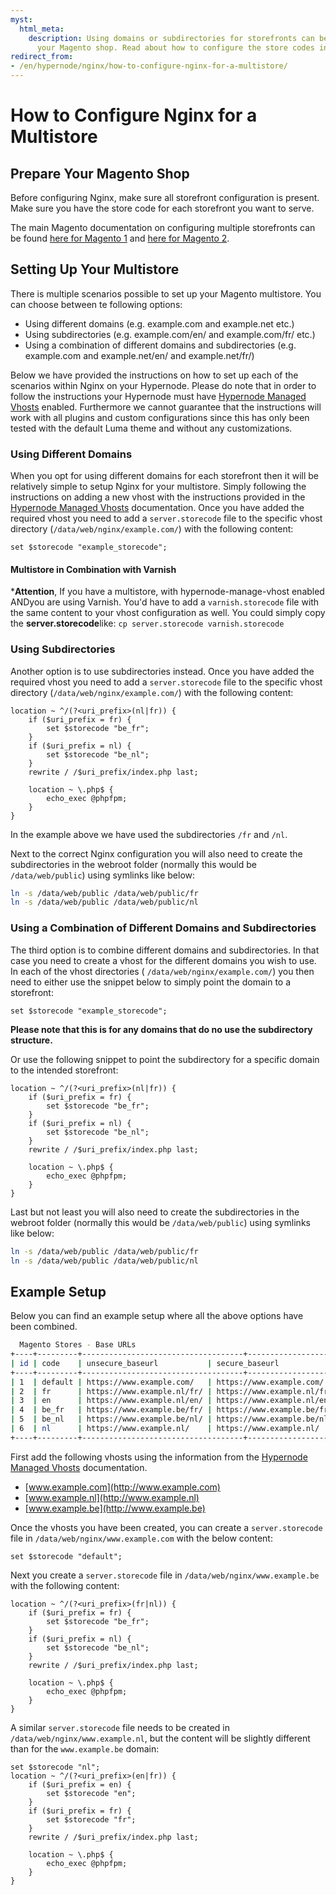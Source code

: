 ```yaml
---
myst:
  html_meta:
    description: Using domains or subdirectories for storefronts can be done by configuring
      your Magento shop. Read about how to configure the store codes in Nginx here.
redirect_from:
- /en/hypernode/nginx/how-to-configure-nginx-for-a-multistore/
---
```


<!-- source: https://support.hypernode.com/en/hypernode/nginx/how-to-configure-nginx-for-a-multistore/ -->

# How to Configure Nginx for a Multistore

## Prepare Your Magento Shop

Before configuring Nginx, make sure all storefront configuration is present. Make sure you have the store code for each storefront you want to serve.

The main Magento documentation on configuring multiple storefronts can be found [here for Magento 1](http://docs.magento.com/m1/ce/user_guide/store-operations/stores-multiple.html) and [here for Magento 2](http://devdocs.magento.com/guides/v2.0/config-guide/multi-site/ms_websites.html).

## Setting Up Your Multistore

There is multiple scenarios possible to set up your Magento multistore. You can choose between te following options:

- Using different domains (e.g. example.com and example.net etc.)
- Using subdirectories (e.g. example.com/en/ and example.com/fr/ etc.)
- Using a combination of different domains and subdirectories (e.g. example.com and example.net/en/ and example.net/fr/)

Below we have provided the instructions on how to set up each of the scenarios within Nginx on your Hypernode. Please do note that in order to follow the instructions your Hypernode must have [Hypernode Managed Vhosts](https://support.hypernode.com/en/hypernode/nginx/hypernode-managed-vhosts) enabled. Furthermore we cannot guarantee that the instructions will work with all plugins and custom configurations since this has only been tested with the default Luma theme and without any customizations.

### Using Different Domains

When you opt for using different domains for each storefront then it will be relatively simple to setup Nginx for your multistore. Simply following the instructions on adding a new vhost with the instructions provided in the [Hypernode Managed Vhosts](https://support.hypernode.com/en/hypernode/nginx/hypernode-managed-vhosts) documentation. Once you have added the required vhost you need to add a `server.storecode` file to the specific vhost directory (`/data/web/nginx/example.com/`) with the following content:

```nginx
set $storecode "example_storecode";
```

#### **Multistore in Combination with Varnish**

\***Attention**, If you have a multistore, with hypernode-manage-vhost enabled ANDyou are using Varnish. You'd have to add a `varnish.storecode` file with the same content to your vhost configuration as well. You could simply copy the **server.storecode**like: `cp server.storecode varnish.storecode`

### Using Subdirectories

Another option is to use subdirectories instead. Once you have added the required vhost you need to add a `server.storecode` file to the specific vhost directory (`/data/web/nginx/example.com/`) with the following content:

```nginx
location ~ ^/(?<uri_prefix>(nl|fr)) {
    if ($uri_prefix = fr) {
        set $storecode "be_fr";
    }
    if ($uri_prefix = nl) {
        set $storecode "be_nl";
    }
    rewrite / /$uri_prefix/index.php last;

    location ~ \.php$ {
        echo_exec @phpfpm;
    }
}
```

In the example above we have used the subdirectories `/fr` and `/nl`.

Next to the correct Nginx configuration you will also need to create the subdirectories in the webroot folder (normally this would be `/data/web/public`) using symlinks like below:

```bash
ln -s /data/web/public /data/web/public/fr
ln -s /data/web/public /data/web/public/nl

```

### Using a Combination of Different Domains and Subdirectories

The third option is to combine different domains and subdirectories. In that case you need to create a vhost for the different domains you wish to use. In each of the vhost directories ( `/data/web/nginx/example.com/`) you then need to either use the snippet below to simply point the domain to a storefront:

```nginx
set $storecode "example_storecode";
```

**Please note that this is for any domains that do no use the subdirectory structure.**

Or use the following snippet to point the subdirectory for a specific domain to the intended storefront:

```nginx
location ~ ^/(?<uri_prefix>(nl|fr)) {
    if ($uri_prefix = fr) {
        set $storecode "be_fr";
    }
    if ($uri_prefix = nl) {
        set $storecode "be_nl";
    }
    rewrite / /$uri_prefix/index.php last;

    location ~ \.php$ {
        echo_exec @phpfpm;
    }
}
```

Last but not least you will also need to create the subdirectories in the webroot folder (normally this would be `/data/web/public`) using symlinks like below:

```bash
ln -s /data/web/public /data/web/public/fr
ln -s /data/web/public /data/web/public/nl

```

## Example Setup

Below you can find an example setup where all the above options have been combined.

```bash
  Magento Stores - Base URLs
+----+---------+------------------------------------+--------------------+
| id | code    | unsecure_baseurl           | secure_baseurl             |
+----+---------+------------------------------------+--------------------+
| 1  | default | https://www.example.com/   | https://www.example.com/   |
| 2  | fr      | https://www.example.nl/fr/ | https://www.example.nl/fr/ |
| 3  | en      | https://www.example.nl/en/ | https://www.example.nl/en/ |
| 4  | be_fr   | https://www.example.be/fr/ | https://www.example.be/fr/ |
| 5  | be_nl   | https://www.example.be/nl/ | https://www.example.be/nl/ |
| 6  | nl      | https://www.example.nl/    | https://www.example.nl/    |
+----+---------+------------------------------------+--------------------+
```

First add the following vhosts using the information from the [Hypernode Managed Vhosts](https://support.hypernode.com/en/hypernode/nginx/hypernode-managed-vhosts) documentation.

- [www.example.com](http://www.example.com)
- [www.example.nl](http://www.example.nl)
- [www.example.be](http://www.example.be)

Once the vhosts you have been created, you can create a `server.storecode` file in `/data/web/nginx/www.example.com` with the below content:

```nginx
set $storecode "default";
```

Next you create a `server.storecode` file in `/data/web/nginx/www.example.be` with the following content:

```nginx
location ~ ^/(?<uri_prefix>(fr|nl)) {
    if ($uri_prefix = fr) {
        set $storecode "be_fr";
    }
    if ($uri_prefix = nl) {
        set $storecode "be_nl";
    }
    rewrite / /$uri_prefix/index.php last;

    location ~ \.php$ {
        echo_exec @phpfpm;
    }
}
```

A similar `server.storecode` file needs to be created in `/data/web/nginx/www.example.nl`, but the content will be slightly different than for the `www.example.be` domain:

```nginx
set $storecode "nl";
location ~ ^/(?<uri_prefix>(en|fr)) {
    if ($uri_prefix = en) {
        set $storecode "en";
    }
    if ($uri_prefix = fr) {
        set $storecode "fr";
    }
    rewrite / /$uri_prefix/index.php last;

    location ~ \.php$ {
        echo_exec @phpfpm;
    }
}
```
